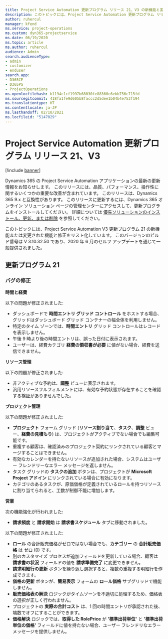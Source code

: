 ```yaml
---
title: Project Service Automation 更新プログラム リリース 21、V3 の新機能と変更点
description: このトピックには、Project Service Automation 更新プログラム リリース 21、V3 で利用可能な機能と修正をリスト化しています。
author: ruhercul
manager: kfend
ms.service: project-operations
ms.custom: dyn365-projectservice
ms.date: 06/19/2020
ms.topic: article
ms.author: ruhercul
audience: Admin
search.audienceType:
- admin
- customizer
- enduser
search.app:
- D365CE
- D365PS
- ProjectOperations
ms.openlocfilehash: b1194c1cf1997b68030fe88360c6ebb756c715fd
ms.sourcegitcommit: 418fa1fe9d605b8faccc2d5dee1b04b4e753f194
ms.translationtype: HT
ms.contentlocale: ja-JP
ms.lasthandoff: 02/10/2021
ms.locfileid: "5147029"
---
```

# <a name="project-service-automation-update-release-21-v3"></a>Project Service Automation 更新プログラム リリース 21、V3

[!include [banner](../includes/psa-now-project-operations.md)]

Dynamics 365 の Project Service Automation アプリケーションの最新の更新情報をお知らせします。 このリリースには、品質、パフォーマンス、操作性に関するいくつかの重要な改善が含まれています。 このリリースは、Dynamics 365 9.x と互換性があります。 このリリースに更新するには、Dynamics 365 オンライン ソリューション ページの管理センターにアクセスして、更新プログラムをインストールしてください。 詳細については [優先ソリューションのインストール、更新、または削除](https://docs.microsoft.com/power-platform/admin/install-remove-preferred-solution) を参照してください。

このトピックには、Project Service Automation V3 更新プログラム 21 の新機能または変更された機能と修正をリスト化しています。 このバージョンのビルド番号は V 3.10.32.50 であり、2020 年 6 月のセルフ アップデートを通じて一般提供されました。

## <a name="update-release-21"></a>更新プログラム 21

### <a name="bug-fixes"></a>バグの修正

**時間と経費**

以下の問題が修正されました:

- ダッシュボードで **時間エントリ グリッド コントロール** をホストする場合、グリッドはダッシュボード グリッド コンテナーの幅全体を利用しません。
- 特定のタイム ゾーンでは、**時間エントリ** グリッド コントロールはレコードを表示しません。
- 午後 9 時より後の時間エントリは、誤った日付に表示されます。
- ユーザーは、経費カテゴリ **経費の領収書が必要** に値がない場合、経費を送信できません。

**リソース管理**

以下の問題が修正されました:

- 非アクティブな予約は、**調整** ビューに表示されます。
- 汎用リソースフルフィルメントには、有効な予約状態が存在することを確認する検証がありませんでした。

**プロジェクト管理**

以下の問題が修正されました:

- **プロジェクト** フォーム グリッド (**リソース割り当て**、**タスク**、**調整** ビュー、**経費の見積もり**) は、プロジェクトがアクティブでない場合でも編集可能です。
- 重複する顧客は、確認済みのプロジェクト契約にリンクされている顧客とマージすることはできません。
- 有効なカレンダーを持たないリソースが追加された場合、システムはユーザー フレンドリーなエラー メッセージを返しません。
- タスク グリッドの **タスクの追加** ボタンは、プロジェクトが **Microsoft Project アドイン** にリンクされている場合に有効になります。
- カテゴリのあるタスクが、原価価格が定義されているロールを持つリソースに割り当てられると、工数が制御不能に増加します。

**営業**

次の機能強化が行われました:

- **請求頻度** と **請求開始** は **請求書スケジュール** タブに移動されました。

以下の問題が修正されました:

- **ロール** の合計販売価格がゼロではない場合でも、**カテゴリー** の **合計販売価格** は ゼロ (0) です。
- 別のカスタマイズ プロセスが追加フィールドを更新している場合、顧客は **請求書の状況** フィールドの値を **請求準備完了** に変更できません。
- **請求明細行の更新** ボタンを繰り返し選択すると、複数の重複する明細行を作成できます。
- **価格の更新** ボタンが、**簡易表示** フォームの **ロール価格** サブグリッドで機能しません。
- **販売価格表の解決** ロジックがタイムゾーンを不適切に処理するため、価格表の選択が正しく行われません。
- プロジェクトの **実際の合計コスト** は、1 回の時間エントリが承認された後、端数でオフにすることができます。
- **価格解決** ロジックでは、**取得した RolePrice** が **'標準出荷単位'** と **'標準出荷単位の価格'** フィールドに値を持たない場合、ユーザー フレンドリなエラー メッセージを提供しません。
